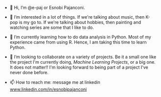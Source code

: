 - 👋 Hi, I’m @e-paj or Esnobi Pajanconi.

- 👀 I’m interested in a lot of things. If we're talking about music, then K-pop is my go to. If we're talking about hobbies, then painting and watching series are some that I like to do.

- 🌱 I’m currently learning how to do data analysis in Python. Most of my experience came from using R. Hence, I am taking this time to learn Python. 

- 💞️ I’m looking to collaborate on a variety of projects. Be it a small one like the project I'm currently doing, *Machine Learning Projects*, or a big one. It does not matter!! I'm looking forward to being part of a project I've never done before.

- 📫 How to reach me: message me at linkedin www.linkedin.com/in/esnobipajanconi

<!---
e-paj/e-paj is a ✨ special ✨ repository because its `README.md` (this file) appears on your GitHub profile.
You can click the Preview link to take a look at your changes.
--->

